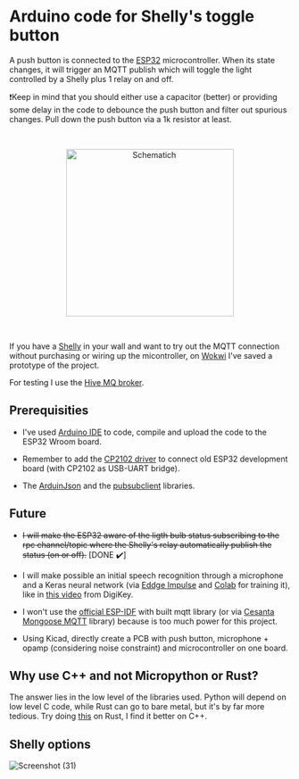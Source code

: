 # Arduino code for Shelly's toggle button

A push button is connected to the [ESP32](https://github.com/espressif/arduino-esp32) microcontroller. When its state changes, it will trigger an MQTT publish which will toggle the light controlled by a Shelly plus 1 relay on and off. 

❗Keep in mind that you should either use a capacitor (better) or providing some delay in the code to debounce the push button and filter out spurious changes. Pull down the push button via a 1k resistor at least.

<br>

<p align="center"><img src="https://github.com/TIT8/shelly_button_esp32/assets/68781644/ac7b491a-51ff-4d75-a617-74396759e7a7" alt="Schematich" width='300' /></p>

<br>

If you have a [Shelly](https://www.shelly.com/en-it/products/switching-and-triggering#unfiltered) in your wall and want to try out the MQTT connection without purchasing or wiring up the micontroller, on [Wokwi](https://wokwi.com/projects/380235936487757825) I've saved a prototype of the project.

For testing I use the [Hive MQ broker](https://www.hivemq.com/mqtt/public-mqtt-broker/).

## Prerequisities

- I've used [Arduino IDE](https://docs.espressif.com/projects/arduino-esp32/en/latest/installing.html#installing-using-arduino-ide) to code, compile and upload the code to the ESP32 Wroom board.

- Remember to add the [CP2102 driver](https://www.silabs.com/developers/usb-to-uart-bridge-vcp-drivers?tab=downloads) to connect old ESP32 development board (with CP2102 as USB-UART bridge).

- The [ArduinJson](https://arduinojson.org/) and the [pubsubclient](https://github.com/knolleary/pubsubclient) libraries.

## Future 

- ~~I will make the ESP32 aware of the ligth bulb status subscribing to the rpc channel/topic where the Shelly's relay automatically publish the status (on or off).~~ [DONE ✔️]

- I will make possible an initial speech recognition through a microphone and a Keras neural network (via [Eddge Impulse](https://edgeimpulse.com/) and [Colab](https://colab.research.google.com/) for training it), like in [this video](https://www.youtube.com/watch?v=fRSVQ4Fkwjc) from DigiKey.

- I won't use the [official ESP-IDF](https://github.com/espressif/esp-idf) with built mqtt library (or via [Cesanta Mongoose MQTT](https://mongoose.ws/documentation/tutorials/mqtt-client/) library) because is too much power for this project.

- Using Kicad, directly create a PCB with push button, microphone + opamp (considering noise constraint) and microcontroller on one board.

## Why use C++ and not Micropython or Rust?

The answer lies in the low level of the libraries used. Python will depend on low level C code, while Rust can go to bare metal, but it's by far more tedious. Try doing [this](https://wokwi.com/projects/362016607277953025) on Rust, I find it better on C++.

## Shelly options

![Screenshot (31)](https://github.com/TIT8/shelly_button_esp32/assets/68781644/e6de6e83-4aeb-428b-a845-5be89e2eb7bd)

